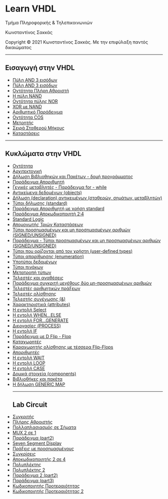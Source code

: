<html>
<head>

</head>
<body>
<h1> Learn VHDL</h1>
<p> Τμήμα Πληροφορικής & Τηλεπικοινωνιών </p>
<p> Κωνσταντίνος Σακκάς</p>
<p>Copyright © 2021 Κωνσταντίνος Σακκάς. Με την επιφύλαξη παντός δικαιώματος</p>
<hr>
<h2>Εισαγωγή στην VHDL</h2>
<ul>
<li><a href="https://github.com/ksakkas/Learn-VHDL/blob/master/Code/and3.vhd">Πύλη AND 3 εισόδων</a></li> 
<li><a href="https://github.com/ksakkas/Learn-VHDL/blob/master/Code/and3.vhd">Πύλη AND 3 εισόδων</a></li> 
<li><a href="https://github.com/ksakkas/Learn-VHDL/blob/master/Code/full_adder.vhd">Οντότητα Πλήρη Αθροιστή</a></li> 
<li><a href="https://github.com/ksakkas/Learn-VHDL/blob/master/Code/nand_comp.vhd">Η πύλη NAND</a></li> 
<li><a href="https://github.com/ksakkas/Learn-VHDL/blob/master/Code/nor_gate.vhd">Οντότητα πύλης NOR</a></li> 
<li><a href="https://github.com/ksakkas/Learn-VHDL/blob/master/Code/xor_with_nand.vhd">XOR με NAND</a></li> 
<li><a href="https://github.com/ksakkas/Learn-VHDL/blob/master/Code/arithm1.vhd">Αριθμητικό Παράδειγμα</a></li> 
<li><a href="https://github.com/ksakkas/Learn-VHDL/blob/master/Code/cos.vhd">Οντότητα COS</a></li> 
<li><a href="https://github.com/ksakkas/Learn-VHDL/blob/master/Code/counter1.vhd">Μετρητής</a></li> 
<li><a href="https://github.com/ksakkas/Learn-VHDL/blob/master/Code/fixed_length_series.vhd">Σειρά Σταθερού Μήκους</a></li> 
<li><a href="https://github.com/ksakkas/Learn-VHDL/blob/master/Code/tri_state_1.vhd">Καταστάσεις</a></li> 
</ul>

<hr>

<h2>Κυκλώματα στην VHDL</h2>
<ul>
<li><a href="https://github.com/ksakkas/Learn-VHDL/blob/master/Code/entity.vhd">Οντότητα</a></li> 
<li><a href="https://github.com/ksakkas/Learn-VHDL/blob/master/Code/architecture.vhd">Αρχιτεκτονική</a></li> 
<li><a href="https://github.com/ksakkas/Learn-VHDL/blob/master/Code/libr.vhd">Δήλωση Βιβλιοθηκών και Πακέτων - δομή προγράμματος</a></li> 
<li><a href="https://github.com/ksakkas/Learn-VHDL/blob/master/Code/apar.vhd">Παράδειγμα Απαριθμητή</a></li> 
<li><a href="https://github.com/ksakkas/Learn-VHDL/blob/master/Code/generic.vhd">Γενικές μεταβλητές - Παράδειγμα for - while</a></li> 
<li><a href="https://github.com/ksakkas/Learn-VHDL/blob/master/Code/objects.vhd">Αντικείμενα δεδομένων (objects)</a></li> 
<li><a href="https://github.com/ksakkas/Learn-VHDL/blob/master/Code/declaration.vhd">Δήλωση (declaration) αντικειμένων (σταθερών, σημάτων, μεταβλητών)</a></li> 
<li><a href="https://github.com/ksakkas/Learn-VHDL/blob/master/Code/standard.vhd">Τύποι δήλωσης (standard)</a></li> 
<li><a href="https://github.com/ksakkas/Learn-VHDL/blob/master/Code/ex_standard.vhd">Παράδειγμα Απαριθμητή με χρήση standard</a></li> 
<li><a href="https://github.com/ksakkas/Learn-VHDL/blob/master/Code/decoder_2_4.vhd">Παράδειγμα Αποκωδικοποιητή 2:4</a></li> 
<li><a href="https://github.com/ksakkas/Learn-VHDL/blob/master/Code/standard_logic.vhd">Standard Logic</a></li> 
<li><a href="https://github.com/ksakkas/Learn-VHDL/blob/master/Code/tri_state.vhd">Απομονωτής Τριών Καταστάσεων</a></li> 
<li><a href="https://github.com/ksakkas/Learn-VHDL/blob/master/Code/sign.vhd">Τύποι προσημασμένων και μη προσημασμένων αριθμών (SIGNED/UNSIGNED)</a></li> 
<li><a href="https://github.com/ksakkas/Learn-VHDL/blob/master/Code/ex_sign.vhd">Παράδειγμα - Τύποι προσημασμένων και μη προσημασμένων αριθμών (SIGNED/UNSIGNED)</a></li> 
<li><a href="https://github.com/ksakkas/Learn-VHDL/blob/master/Code/type.vhd">Τύποι που ορίζονται από τον χρήστη (user-defined types)</a></li> 
<li><a href="https://github.com/ksakkas/Learn-VHDL/blob/master/Code/enumeration.vhd">Τύποι απαρίθμησης (enumeration)</a></li> 
<li><a href="https://github.com/ksakkas/Learn-VHDL/blob/master/Code/subtype.vhd">Υποτύποι δεδομένων</a></li> 
<li><a href="https://github.com/ksakkas/Learn-VHDL/blob/master/Code/array.vhd">Τύποι πινάκων</a></li> 
<li><a href="https://github.com/ksakkas/Learn-VHDL/blob/master/Code/conv.vhd">Μετατροπή τύπων</a></li> 
<li><a href="https://github.com/ksakkas/Learn-VHDL/blob/master/Code/tele.vhd">Τελεστές και αναθέσεις</a></li> 
<li><a href="https://github.com/ksakkas/Learn-VHDL/blob/master/Code/comparator.vhd">Παράδειγμα συγκριτή μεγέθους δύο μη-προσημασμένων αριθμών</a></li> 
<li><a href="https://github.com/ksakkas/Learn-VHDL/blob/master/Code/tele_arth.vhd">Τελεστές αριθμητικών πράξεων</a></li> 
<li><a href="https://github.com/ksakkas/Learn-VHDL/blob/master/Code/tele_olis.vhd">Τελεστές ολίσθησης</a></li> 
<li><a href="https://github.com/ksakkas/Learn-VHDL/blob/master/Code/sin.vhd">Τελεστής συνένωσης (&)</a></li> 
<li><a href="https://github.com/ksakkas/Learn-VHDL/blob/master/Code/attributes.vhd">Χαρακτηριστικά (attributes)</a></li> 
<li><a href="https://github.com/ksakkas/Learn-VHDL/blob/master/Code/select.vhd">Η εντολή Select</a></li> 
<li><a href="https://github.com/ksakkas/Learn-VHDL/blob/master/Code/when_else.vhd">Η εντολή WHEN…ELSE</a></li> 
<li><a href="https://github.com/ksakkas/Learn-VHDL/blob/master/Code/for_generate.vhd">Η εντολή FOR…GENERATE</a></li> 
<li><a href="https://github.com/ksakkas/Learn-VHDL/blob/master/Code/for_generate.vhd">Διεργασίες (PROCESS)</a></li> 
<li><a href="https://github.com/ksakkas/Learn-VHDL/blob/master/Code/if.vhd">Η εντολή IF</a></li> 
<li><a href="https://github.com/ksakkas/Learn-VHDL/blob/master/Code/dff.vhd">Παράδειγμα με D Flip - Flop</a></li> 
<li><a href="https://github.com/ksakkas/Learn-VHDL/blob/master/Code/register.vhd">Καταχωρητές</a></li> 
<li><a href="https://github.com/ksakkas/Learn-VHDL/blob/master/Code/reg_ol.vhd">Καραχωρητής ολίσθησης με τέσσερα Flip-Flops</a></li> 
<li><a href="https://github.com/ksakkas/Learn-VHDL/blob/master/Code/count.vhd">Απαριθμητές</a></li> 
<li><a href="https://github.com/ksakkas/Learn-VHDL/blob/master/Code/wait.vhd">Η εντολή WAIT</a></li> 
<li><a href="https://github.com/ksakkas/Learn-VHDL/blob/master/Code/loop.vhd">Η εντολή LOOP</a></li> 
<li><a href="https://github.com/ksakkas/Learn-VHDL/blob/master/Code/case.vhd">Η εντολή CASE</a></li> 
<li><a href="https://github.com/ksakkas/Learn-VHDL/blob/master/Code/components.vhd">Δομικά στοιχεία (components)</a></li> 
<li><a href="https://github.com/ksakkas/Learn-VHDL/blob/master/Code/package.vhd">Βιβλιοθήκες και πακέτα</a></li> 
<li><a href="https://github.com/ksakkas/Learn-VHDL/blob/master/Code/generic_map.vhd">Η δήλωση GENERIC MAP</a></li> 
<hr>
<h2>Lab Circuit </h2>
<li><a href="https://github.com/ksakkas/Learn-VHDL/blob/master/Code/comparator1.vhd">Συγκριτής</a></li> 
<li><a href="https://github.com/ksakkas/Learn-VHDL/blob/master/Code/fulladder.vhd">Πλήρης Αθροιστής</a></li> 
<li><a href="https://github.com/ksakkas/Learn-VHDL/blob/master/Code/multi.vhd">Πολλαπλασιασμός σε Σήματα</a></li> 
<li><a href="https://github.com/ksakkas/Learn-VHDL/blob/master/Code/mux2_1.vhd">MUX 2 σε 1</a></li> 
<li><a href="https://github.com/ksakkas/Learn-VHDL/blob/master/Code/part2.vhd">Παράδειγμα (part2)</a></li> 
<li><a href="https://github.com/ksakkas/Learn-VHDL/blob/master/Code/seg_7.vhd">Seven Segment Display</a></li> 
<li><a href="https://github.com/ksakkas/Learn-VHDL/blob/master/Code/signed_arith.vhd">Πράξεις με προσημασμένους</a></li> 
<li><a href="https://github.com/ksakkas/Learn-VHDL/blob/master/Code/compare.vhd">Συγκρίσεις</a></li> 
<li><a href="https://github.com/ksakkas/Learn-VHDL/blob/master/Code/Decoder_2to4.vhd">Αποκωδικοποιητής 2 σε 4</a></li> 
<li><a href="https://github.com/ksakkas/Learn-VHDL/blob/master/Code/mux.vhd">Πολυπλέκτης</a></li> 
<li><a href="https://github.com/ksakkas/Learn-VHDL/blob/master/Code/mux2_2.vhd">Πολυπλέκτης 2</a></li> 
<li><a href="https://github.com/ksakkas/Learn-VHDL/blob/master/Code/part2_2.vhd">Παράδειγμα 2 (part2)</a></li> 
<li><a href="https://github.com/ksakkas/Learn-VHDL/blob/master/Code/part3.vhd">Παράδειγμα (part3)</a></li> 
<li><a href="https://github.com/ksakkas/Learn-VHDL/blob/master/Code/priority_coder.vhd">Κωδικοποιητής Προτεραιότητας</a></li> 
<li><a href="https://github.com/ksakkas/Learn-VHDL/blob/master/Code/priority_coder2.vhd">Κωδικοποιητής Προτεραιότητας 2</a></li> 


</ul>

</body>
</html>
